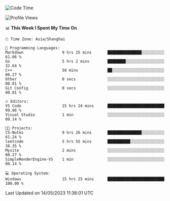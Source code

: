<!--START_SECTION:waka-->
![Code Time](http://img.shields.io/badge/Code%20Time-925%20hrs%2035%20mins-blue)

![Profile Views](http://img.shields.io/badge/Profile%20Views-0-blue)

📊 **This Week I Spent My Time On** 

```text
🕑︎ Time Zone: Asia/Shanghai

💬 Programming Languages: 
Markdown                 9 hrs 25 mins       ███████████████░░░░░░░░░░   61.06 % 
Go                       5 hrs 2 mins        ████████░░░░░░░░░░░░░░░░░   32.64 % 
C++                      58 mins             ██░░░░░░░░░░░░░░░░░░░░░░░   06.27 % 
Other                    0 secs              ░░░░░░░░░░░░░░░░░░░░░░░░░   00.01 % 
Git Config               0 secs              ░░░░░░░░░░░░░░░░░░░░░░░░░   00.01 % 

🔥 Editors: 
VS Code                  15 hrs 24 mins      █████████████████████████   99.86 % 
Visual Studio            1 min               ░░░░░░░░░░░░░░░░░░░░░░░░░   00.14 % 

🐱‍💻 Projects: 
CS-Notes                 9 hrs 26 mins       ███████████████░░░░░░░░░░   61.24 % 
leetcode                 5 hrs 55 mins       ██████████░░░░░░░░░░░░░░░   38.35 % 
Mysite                   2 mins              ░░░░░░░░░░░░░░░░░░░░░░░░░   00.27 % 
SimpleRenderEngine-VS    1 min               ░░░░░░░░░░░░░░░░░░░░░░░░░   00.14 % 

💻 Operating System: 
Windows                  15 hrs 25 mins      █████████████████████████   100.00 % 
```


 Last Updated on 14/05/2023 11:36:01 UTC
<!--END_SECTION:waka-->